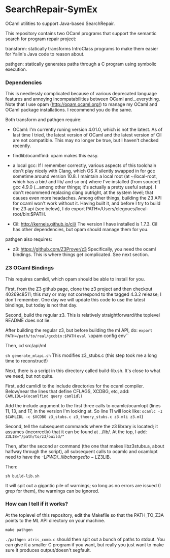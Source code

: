 # SearchRepair-SymEx
OCaml utilities to support Java-based SearchRepair.

This repository contains two OCaml programs that support the semantic search for
program repair project:

transform: statically transforms IntroClass programs to make them easier for
Yalin's Java code to reason about.

pathgen: statically generates paths through a C program using symbolic
execution.

### Dependencies ###

This is needlessly complicated because of various deprecated language features
and annoying incompatabilities between OCaml and...everything.  Note that I use
opam (http://opam.ocaml.org/) to manage my OCaml and OCaml package
installations.  I recommend you do the same.

Both transform and pathgen require:

+ OCaml: I'm currently runing version 4.01.0, which is not the latest.  As of last time I tried, the latest version of OCaml and the latest version of Cil are not compatible.  This may no longer be true, but I haven't checked recently.  

+ findlib/ocamlfind: opam makes this easy.

+ a local gcc:  If I remember correctly, various aspects of this toolchain don't play nicely with Clang, which OS X silently swapped in for gcc sometime around version 10.8.  I maintain a local root (at ~/local-root, which has a bin/ and lib/ and so on) where I've installed (from source!) gcc 4.9.0 (...among other things; it's actually a pretty useful setup).  I don't recommend replacing clang outright, at the system level; that causes even more headaches. Among other things, building the Z3 API for ocaml won't work without it.  Having built it, and before I try to build the Z3 api (see below), I do export PATH=/Users/clegoues/local-root/bin:$PATH.  

+ Cil: http://kerneis.github.io/cil/  The version I have installed is 1.7.3. Cil has other dependencies, but opam should manage them for you. 


pathgen also requires:

+ z3: https://github.com/Z3Prover/z3  Specifically, you need the ocaml bindings.  This is where things get complicated.  See next section.


### Z3 OCaml Bindings ###

This requires camlidl, which opam should be able to install for you.

First, from the Z3 github page, clone the z3 project and then checkout 40269c8511; this may or may not correspond to the tagged 4.3.2 release; I don't remember.  One day we will update this code to use the latest bindings, but today is not that day.

Second, build the regular z3.  This is relatively straightforward/the toplevel README does not lie. 

After building the regular z3, but before building the ml API, do:
`export PATH=/path/to/real/gccbin:$PATH`
`eval \`opam config env\``

Then, cd src/api/ml

`sh generate_mlapi.sh`  This modifies z3\_stubs.c (this step took me a long time to reconstruct!)

Next, there is a script in this directory called build-lib.sh.  It's close to what we need, but not quite.  

First, add camlidl to the include directories for the ocaml compiler.  Below/near the lines that define CFLAGS, XCDBG, etc, add:
`CAMLIDL=$(ocamlfind query camlidl)`

Add the include argument to the first three calls to ocamlc/ocamlopt (lines 11, 13, and 17, in the version I'm looking at.  So line 11 will look like: 
`ocamlc -I $CAMLIDL -c $XCDBG z3_stubs.c z3_theory_stubs.c z3.mli z3.ml`)

Second, tell the subsequent commands where the z3 library is located; it assumes (incorrectly) that it can be found at ../lib/.  At the top, I add:
`Z3LIB="/path/to/z3/build/"`

Then, after the second ar command (the one that makes libz3stubs.a, about halfway through the script), all subsequent calls to ocamlc and ocamlopt need to have the -L$PWD/../lib changed to -L$Z3LIB.  

Then:

`sh build-lib.sh`

It will spit out a gigantic pile of warnings; so long as no errors are issued (I grep for them), the warnings can be ignored.


### How can I tell if it works? ###

At the toplevel of this repository, edit the Makefile so that the PATH\_TO\_Z3A points to the ML API directory on your machine.

`make pathgen`

`./pathgen atris_comb.c` should then spit out a bunch of paths to stdout.  You can give it a smaller C program if you want, but really you just want to make sure it produces output/doesn't segfault.
